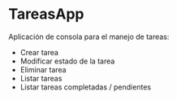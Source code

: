 # TareasApp
Aplicación de consola para el manejo de tareas:
- Crear tarea
- Modificar estado de la tarea
- Eliminar tarea
- Listar tareas
- Listar tareas completadas / pendientes
